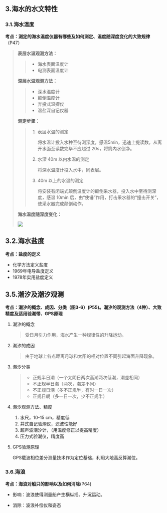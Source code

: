 ## 3.海水的水文特性

### 3.1.海水温度

**考点：测定的海水温度仪器有哪些及如何测定、温度随深度变化的大致规律**（P47）

> **表层水温观测方法：**
>
> >  * 海水表面温度计
> >  * 电测表面温度计
>
> **深层水温观测方法：**
>
> > * 深水温度计
> > * 颠倒温度计
> > * 弃投式温探仪
> > * 温盐深自记仪器
>
> **测定步骤：**
>
> > 1. 表层水温的测定
> >
> >    将水温计投入水种至待测深度，感温5min，迅速上提读数。从离开水面至读数完毕不应超过 20s，将筒内水倒净。
> >
> > 2. 水深 40m 以内水温的测定
> >
> >    将深水温度计投入水中，同表层。
> >
> > 3. 40m 以上的水温的测定
> >
> >    将安装有闭端式颠倒温度计的颠倒采水器，投入水中至待测深度，感温 10min 后，由“使锤”作用，打击采水器的“撞击开关”，使采水器完成颠倒动作。
>
> **海水温度随深度变化：**
>
> ![](.\..\images\3.1.1.png)

## 3.2.海水盐度

**考点：盐度的定义**

* 化学方法定义盐度
* 1969年电导盐度定义
* 1978年实用盐度定义

## 3.5.潮汐及潮汐观测

**考点：潮汐的概念、成因、分类（图3-6）(P55)。潮汐的观测方法（4种）、大致精度及适用验潮带、GPS原理**

1. 潮汐的概念

   > 受日月引力作用，海水产生一种规律性的升降运动。

2. 潮汐的成因

   > 由于地球上各点距离月球和太阳的相对位置不同引起海面升降现象。

3. 潮汐分类

   > * 正规半日潮（一个太阴日两次高潮两次低潮，潮差相同）
   > * 不正规半日潮（两次，潮差不同）
   > * 不正规日潮（多不正规半，有时一日一次）
   > * 正规日朝（多一日一次，少不正规半）

4. 潮汐观测方法、精度

   1. 水尺，10-15 cm，精度低
   2. 井式自记验潮仪，滤波性能好
   3. 超声波潮汐计，（用温度修正以提高精度）
   4. 压力式验潮仪，精度高

5. GPS验潮原理

   GPS载波相位差分测量技术作为定位基础，利用大地高反算潮位。

### 3.6.海浪

**考点：海浪对船只的影响以及如何消除**(P64)

* 影响：波浪使得测量船产生横纵摇、升沉运动。

* 消除：波浪补偿仪和姿态
